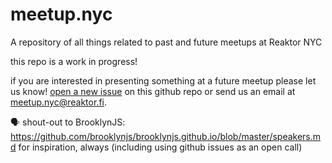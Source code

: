 # meetup.nyc

A repository of all things related to past and future meetups at Reaktor NYC

this repo is a work in progress!

if you are interested in presenting something at a future meetup please let us know! [open a new issue](https://github.com/reaktor/meetup.nyc/issues/new) on this github repo or send us an email at meetup.nyc@reaktor.fi.

🗣 shout-out to BrooklynJS: https://github.com/brooklynjs/brooklynjs.github.io/blob/master/speakers.md for inspiration, always (including using github issues as an open call)
